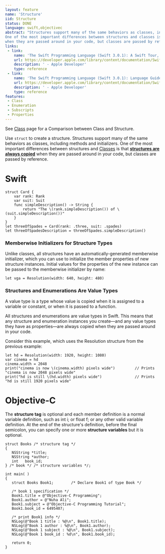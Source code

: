 ```yaml
---
layout: feature
name: 'Structure'
iid: Structure
status: DONE
language: swift,objectivec
abstract: "Structures support many of the same behaviors as classes, including methods and initializers. 
One of the most important differences between structures and classes is that structures are always copied 
when they are passed around in your code, but classes are passed by reference."
links:
 - link:
    name: 'The Swift Programming Language (Swift 3.0.1): A Swift Tour, Enumerations and Structures'
    url: https://developer.apple.com/library/content/documentation/Swift/Conceptual/Swift_Programming_Language/GuidedTour.html#//apple_ref/doc/uid/TP40014097-CH2-ID465
    description: ' - Apple Developer'
    type: reference
 - link:
    name: 'The Swift Programming Language (Swift 3.0.1): Language Guide, Classes and Structures'
    url: https://developer.apple.com/library/content/documentation/Swift/Conceptual/Swift_Programming_Language/ClassesAndStructures.html#//apple_ref/doc/uid/TP40014097-CH13-ID82
    description: ' - Apple Developer'
    type: reference
features:
 - Class
 - Enumeration
 - Subscripts
 - Properties
---
```


See [Class](/Class) page for a Comparison between Class and Structure.

Use `struct` to create a structure. Structures support many of the same behaviors as classes, including methods and initializers. 
One of the most important differences between structures and [Classes](/Class) is that **<u>structures are always copied</u>** 
when they are passed around in your code, but classes are passed by reference.

# Swift

```
struct Card {
    var rank: Rank
    var suit: Suit
    func simpleDescription() -> String {
        return "The \(rank.simpleDescription()) of \(suit.simpleDescription())"
    }
}
let threeOfSpades = Card(rank: .three, suit: .spades)
let threeOfSpadesDescription = threeOfSpades.simpleDescription()
```

### Memberwise Initializers for Structure Types

Unlike classes, all structures have an automatically-generated memberwise initializer, which you can use to initialize the member properties 
of new structure instances. Initial values for the properties of the new instance can be passed to the memberwise initializer by name:

```
let vga = Resolution(width: 640, height: 480)
```

### Structures and Enumerations Are Value Types
   
A value type is a type whose value is copied when it is assigned to a variable or constant, or when it is passed to a function.
   
All structures and enumerations are value types in Swift. This means that any structure and enumeration instances you create—and any value types they have as properties—are always copied when they are passed around in your code.

Consider this example, which uses the Resolution structure from the previous example:

```
let hd = Resolution(width: 1920, height: 1080)
var cinema = hd
cinema.width = 2048
print("cinema is now \(cinema.width) pixels wide")         // Prints "cinema is now 2048 pixels wide"
print("hd is still \(hd.width) pixels wide")               // Prints "hd is still 1920 pixels wide"

```


# Objective-C

The __structure tag__ is optional and each member definition is a normal variable definition, such as int i; or float f; 
or any other valid variable definition. At the end of the structure's definition, before the final semicolon, 
you can specify one or more __structure variables__ but it is optional.

```
struct Books /* structure tag */
{
   NSString *title;
   NSString *author;
   int   book_id;
} /* book */ /* structure variables */;
 
int main( )
{
   struct Books Book1;        /* Declare Book1 of type Book */
 
   /* book 1 specification */
   Book1.title = @"Objective-C Programming";
   Book1.author = @"Nuha Ali"; 
   Book1.subject = @"Objective-C Programming Tutorial";
   Book1.book_id = 6495407;

   /* print Book1 info */
   NSLog(@"Book 1 title : %@\n", Book1.title);
   NSLog(@"Book 1 author : %@\n", Book1.author);
   NSLog(@"Book 1 subject : %@\n", Book1.subject);
   NSLog(@"Book 1 book_id : %d\n", Book1.book_id);

   return 0;
}
```